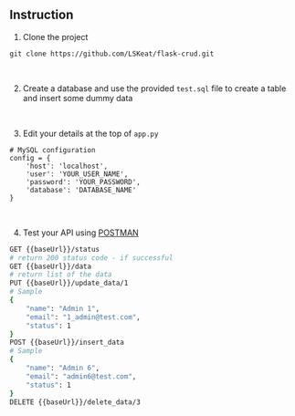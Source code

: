 
## Instruction

1. Clone the project
```
git clone https://github.com/LSKeat/flask-crud.git
```
<br />

2. Create a database and use the provided `test.sql` file to create a table and insert some dummy data

<br />

3. Edit your details at the top of `app.py`
```
# MySQL configuration
config = {
    'host': 'localhost',
    'user': 'YOUR_USER_NAME',
    'password': 'YOUR_PASSWORD',  
    'database': 'DATABASE_NAME'
}
```
<br />

4. Test your API using [POSTMAN](https://www.postman.com/)

```bash
GET {{baseUrl}}/status
# return 200 status code - if successful
GET {{baseUrl}}/data
# return list of the data
PUT {{baseUrl}}/update_data/1
# Sample
{
    "name": "Admin 1",
    "email": "1_admin@test.com",
    "status": 1
}
POST {{baseUrl}}/insert_data
# Sample
{
    "name": "Admin 6",
    "email": "admin6@test.com",
    "status": 1
}
DELETE {{baseUrl}}/delete_data/3

```
